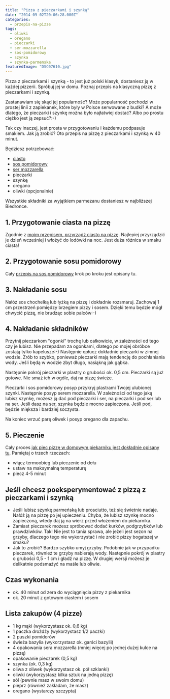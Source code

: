 ```yaml
---
title: "Pizza z pieczarkami i szynką"
date: "2014-09-02T20:06:28.000Z"
categories: 
  - przepis-na-pizze
tags: 
  - oliwki
  - oregano
  - pieczarki
  - ser-mozzarella
  - sos-pomidorowy
  - szynka
  - szynka-parmenska
featuredImage: "DSC07610.jpg"
---
```


Pizza z pieczarkami i szynką - to jest już polski klasyk, dostaniesz ją w każdej pizzerii. Spróbuj jej w domu. Poznaj przepis na klasyczną pizzę z pieczarkami i szynką.

Zastanawiam się skąd jej popularność? Może popularność pochodzi w prostej linii z zapiekanek, które były w Polsce serwowane z budki? A może dlatego, że pieczarki i szynkę można było najłatwiej dostać? Albo po prostu ciężko jest ją zepsuć?:-)

Tak czy inaczej, jest prosta w przygotowaniu i każdemu podpasuje smakiem. Jak ją zrobić? Oto przepis na pizzę z pieczarkami i szynką w 40 minut.

Będziesz potrzebować:

- <a title="Przepis na ciasto na pizzę" href="/przepis-na-ciasto-na-pizze/">ciasto</a>
- <a title="Przepis na sos pomidorowy do pizzy" href="/przepis-na-sos-pomidorowy-do-pizzy/">sos pomidorowy</a>
- <a title="Jaki ser wybrać do pizzy?" href="/jaki-ser-wybrac-do-pizzy/">ser mozzarella</a>
- pieczarki
- szynkę
- oregano
- oliwki (opcjonalnie)

Wszystkie składniki za wyjątkiem parmezanu dostaniesz w najbliższej Biedronce.

## 1\. Przygotowanie ciasta na pizzę

Zgodnie z <a title="Przepis na ciasto na pizzę" href="/przepis-na-ciasto-na-pizze/">moim przepisem, przyrządź ciasto na pizzę</a>. Najlepiej przyrządzić je dzień wcześniej i włożyć do lodówki na noc. Jest duża różnica w smaku ciasta!

## 2\. Przygotowanie sosu pomidorowy

Cały <a title="Przepis na sos pomidorowy do pizzy" href="/przepis-na-sos-pomidorowy-do-pizzy/">przepis na sos pomidorowy</a> krok po kroku jest opisany tu.

## 3\. Nakładanie sosu

Nałóż sos chochelką lub łyżką na pizzę i dokładnie rozsmaruj. Zachowaj 1 cm przestrzeń pomiędzy brzegiem pizzy i sosem. Dzięki temu będzie mógł chwycić pizzę, nie brudząc sobie palców:-)

## 4\. Nakładanie składników

Przytnij pieczarkom "ogonki" trochę lub całkowicie, w zależności od tego czy je lubisz. Nie przepadam za ogonkami, dlatego po mojej obróbce zostają tylko kapelusze:-) Następnie opłucz dokładnie pieczarki w zimnej wodzie. Zrób to szybko, ponieważ pieczarki mają tendencję do pochłaniania wody. Jeśli będą w wodzie zbyt długo, nasiąkną jak gąbka.

Następnie pokrój pieczarki w plastry o grubości ok. 0,5 cm. Pieczarki są już gotowe. Nie smaż ich w ogóle, daj na pizzę świeże.

Pieczarki i sos pomidorowy posyp przykryj plastrami Twojej ulubionej szynki. Następnie posyp serem mozzarella. W zależności od tego jaką lubisz szynkę, możesz ją dać pod pieczarki i ser, na pieczarki i pod ser lub na ser. Jeśli dasz na ser, szynka będzie mocno zapieczona. Jeśli pod, będzie miększa i bardziej soczysta.

Na koniec wrzuć parę oliwek i posyp oregano dla zapachu.

## 5\. Pieczenie

Cały proces <a title="Przepis na ciasto na pizzę" href="/przepis-na-ciasto-na-pizze/">jak piec pizzę w domowym piekarniku jest dokładnie opisany tu</a>. Pamiętaj o trzech rzeczach:

- włącz termoobieg lub pieczenie od dołu
- ustaw na maksymalną temperaturę
- piecz 4-5 minut

## Jeśli chcesz poeksperymentować z pizzą z pieczarkami i szynką

- Jeśli lubisz szynkę parmeńską lub prosciutto, też się świetnie nadaje. Nałóż ją na pizzę po jej upieczeniu. Chyba, że lubisz szynkę mocno zapieczoną, wtedy daj ją na wierz przed włożeniem do piekarnika.
- Zamiast pieczarek możesz spróbować dodać kurków, podgrzybków lub prawdziwków. Tak! Nie jest to tania sprawa, ale jeżeli jest sezon na grzyby, dlaczego tego nie wykorzystać i nie zrobić pizzy bogatszej w smaku?
- Jak to zrobić? Bardzo szybko umyj grzyby. Podobnie jak w przypadku pieczarek, również te grzyby nabierają wody. Następnie pokrój w plastry o grubości 0,5 - 1 cm i gładź na pizzę. W drugiej wersji możesz je delikatnie podsmażyć na maśle lub oliwie.

## Czas wykonania

- ok. 40 minut od zera do wyciągnięcia pizzy z piekarnika
- ok. 20 minut z gotowym ciastem i sosem

## Lista zakupów (4 pizze)

- 1 kg mąki (wykorzystasz ok. 0,6 kg)
- 1 paczka drożdży (wykorzystasz 1/2 paczki)
- 2 puszki pomidorów
- świeża bazylia (wykorzystasz ok. garści bazylii)
- 4 opakowania sera mozzarella (mniej więcej po jednej dużej kulce na pizzę)
- opakowanie pieczarek (0,5 kg)
- szynka (ok. 0,3 kg)
- oliwa z oliwek (wykorzystasz ok. pół szklanki)
- oliwki (wykorzystasz kilka sztuk na jedną pizzę)
- sól (pewnie masz w swoim domu)
- pieprz (również zakładam, że masz)
- oregano (wystarczy szczypta)
